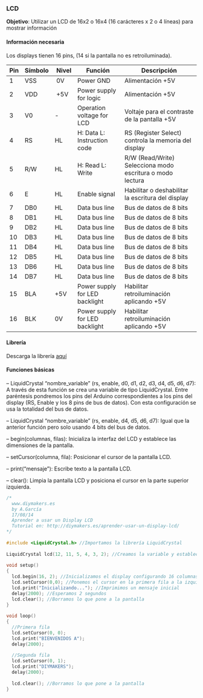### LCD

**Objetivo**: Utilizar un LCD de 16x2 o 16x4 (16 carácteres x 2 o 4 líneas) para mostrar información

#### Información necesaria

Los displays tienen 16 pins, (14 si la pantalla no es retroiluminada).

| Pin | Símbolo | Nivel | Función | Descripción |
| --- | ------- | ----- | ------- | ----------- |
| 1 | VSS | 0V | Power GND | Alimentación +5V |
| 2 | VDD | +5V | Power supply for logic | Alimentación +5V |
| 3 | V0 | - | Operation voltage for LCD | Voltaje para el contraste de la pantalla +5V | 
| 4 | RS | HL | H: Data L: Instruction code | RS (Register Select) controla la memoria del display |
| 5 | R/W | HL | H: Read L: Write | R/W (Read/Write) Selecciona modo escritura o modo lectura |
| 6 | E | HL | Enable signal | Habilitar o deshabilitar la escritura del display |
| 7 | DB0 | HL | Data bus line | Bus de datos de 8 bits |
| 8 | DB1 | HL | Data bus line | Bus de datos de 8 bits |
| 9 | DB2 | HL | Data bus line | Bus de datos de 8 bits |
| 10 | DB3 | HL | Data bus line | Bus de datos de 8 bits |
| 11 | DB4 | HL | Data bus line | Bus de datos de 8 bits |
| 12 | DB5 | HL | Data bus line | Bus de datos de 8 bits |
| 13 | DB6 | HL | Data bus line | Bus de datos de 8 bits |
| 14 | DB7 | HL | Data bus line | Bus de datos de 8 bits |
| 15 | BLA | +5V | Power supply for LED backlight | Habilitar retroiluminación aplicando +5V |
| 16 | BLK | 0V | Power supply for LED backlight | Habilitar retroiluminación aplicando +5V |

#### Librería

Descarga la librería [aquí](https://www.arduino.cc/en/Reference/LiquidCrystal)

#### Funciones básicas

– LiquidCrystal “nombre_variable” (rs, enable, d0, d1, d2, d3, d4, d5, d6, d7): A través de esta función se crea una variable de tipo LiquidCrystal. Entre paréntesis pondremos los pins del Arduino correspondientes a los pins del display (RS, Enable y los 8 pins de bus de datos). Con esta configuración se usa la totalidad del bus de datos.

– LiquidCrystal “nombre_variable” (rs, enable, d4, d5, d6, d7): Igual que la anterior función pero solo usando 4 bits del bus de datos.

– begin(columnas, filas): Inicializa la interfaz del LCD y establece las dimensiones de la pantalla.

– setCursor(columna, fila): Posicionar el cursor de la pantalla LCD.

– print(“mensaje”): Escribe texto a la pantalla LCD.

– clear(): Limpia la pantalla LCD y posiciona el cursor en la parte superior izquierda.


```cpp
/*
  www.diymakers.es
  by A.García
  17/08/14
  Aprender a usar un Display LCD
  Tutorial en: http://diymakers.es/aprender-usar-un-display-lcd/
*/
 
#include <LiquidCrystal.h> //Importamos la librería LiquidCrystal
 
LiquidCrystal lcd(12, 11, 5, 4, 3, 2); //Creamos la variable y establecemos los pins del display
 
void setup()
{
  lcd.begin(16, 2); //Inicializamos el display configurando 16 columnas por 2 filas
  lcd.setCursor(0,0); //Ponemos el cursor en la primera fila a la izquierda
  lcd.print("Inicializando..."); //Imprimimos un mensaje inicial
  delay(2000); //Esperamos 2 segundos
  lcd.clear(); //Borramos lo que pone a la pantalla
}
 
void loop()
{
  //Primera fila
  lcd.setCursor(0, 0);
  lcd.print("BIENVENIDOS A");
  delay(2000);
 
  //Segunda fila
  lcd.setCursor(0, 1);
  lcd.print("DIYMAKERS");
  delay(2000);
 
  lcd.clear(); //Borramos lo que pone a la pantalla
}
```
